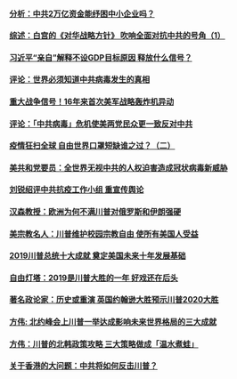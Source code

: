 #### [分析：中共2万亿资金能纾困中小企业吗？](../pages/soh59/388471.md) 
#### [综述：白宫的《对华战略方针》 吹响全面对抗中共的号角（1）](../pages/soh59/383809.md) 
#### [习近平“亲自”解释不设GDP目标原因 释放什么信号？](../pages/soh59/382909.md) 
#### [评论：世界必须知道中共病毒发生的真相](../pages/soh59/372061.md) 
#### [重大战争信号！16年来首次美军战略轰炸机异动](../pages/soh59/368770.md) 
#### [评论：「中共病毒」危机使美两党民众更一致反对中共](../pages/soh59/364732.md) 
#### [疫情狂扫全球 自由世界口罩短缺谁之过？（二）](../pages/soh59/362551.md) 
#### [美共和党要员：全世界无视中共的人权迫害造成冠状病毒新威胁](../pages/soh59/344539.md) 
#### [刘锐绍评中共抗疫工作小组 重宣传舆论](../pages/soh59/338809.md) 
#### [汉森教授：欧洲为何不满川普对俄罗斯和伊朗强硬 ](../pages/soh59/334111.md) 
#### [美宗教名人：川普维护校园宗教自由 使所有美国人受益](../pages/soh59/333871.md) 
#### [2019川普总统十大成就 奠定美国未来十年发展基础](../pages/soh59/327442.md) 
#### [自由灯塔：2019是川普大胜的一年 好戏还在后头](../pages/soh59/323683.md) 
#### [著名政论家：历史或重演 英国约翰逊大胜预示川普2020大胜](../pages/soh59/322669.md) 
#### [方伟: 北约峰会上川普一举达成影响未来世界格局的三大成就](../pages/soh59/320827.md) 
#### [方伟：川普的北韩政策攻略  三大策略做成「温水煮蛙」](../pages/soh59/320725.md) 
#### [关于香港的大问题：中共将如何反击川普？](../pages/soh59/317605.md) 

